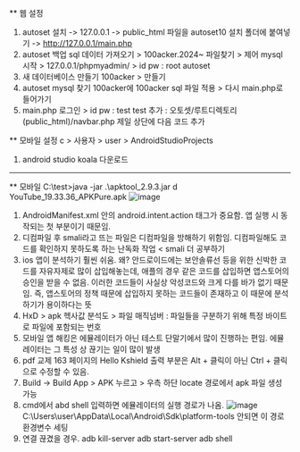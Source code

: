 ** 웹 설정
1. autoset 설치 -> 127.0.0.1 -> public_html 파일을 autoset10 설치 폴더에 붙여넣기 -> http://127.0.0.1/main.php
2. autoset 백업 sql 데이터 가져오기 > 100acker.2024~ 파일찾기 > 제어 mysql 시작 > 127.0.0.1/phpmyadmin/ > id pw : root autoset
3. 새 데이터베이스 만들기 100acker > 만들기
4. autoset mysql 찾기 100acker에 100acker sql 파일 적용 > 다시 main.php로 들어가기 
5. main.php 로그인 > id pw : test test
추가 : 오토셋/루트디렉토리(public_html)/navbar.php 제일 상단에 다음 코드 추가
<?php
    session_start();
        if ($_SESSION['login'] == "") {
                $_SESSION['login'] = "N";
        }
?>

** 모바일 설정
c > 사용자 > user > AndroidStudioProjects
1. android studio koala 다운로드

--------------------------------------------------------------------------------------------------------------
** 모바일 
C:\test>java -jar .\apktool_2.9.3.jar d YouTube_19.33.36_APKPure.apk
![image](https://github.com/user-attachments/assets/6d00b9df-4e91-466e-a1bd-9fa168ede49f)

1. AndroidManifest.xml 안의 android.intent.action 태그가 중요함. 앱 실행 시 동작되는 첫 부분이기 때문임.
2. 디컴파일 후 smali라고 뜨는 파일은 디컴파일을 방해하기 위함임. 디컴파일해도 코드를 확인하지 못하도록 하는 난독화 작업 < smali 더 공부하기
3. ios 앱이 분석하기 훨씬 쉬움. 왜? 안드로이드에는 보안솔류선 등을 위한 신박한 코드를 자유자제로 많이 삽입해놓는데, 애플의 경우 같은 코드를 삽입하면
    앱스토어의 승인을 받을 수 없음. 이러한 코드들이 사실상 악성코드와 크게 다를 바가 없기 때문임. 즉, 앱스토어의 정책 때문에 삽입하지 못하는 코드들이     존재하고 이 때문에 분석하기가 용이하다는 뜻
4. HxD > apk 헥사값 분석도 > 파일 매직넘버 : 파일들을 구분하기 위해 특정 바이트로 파일에 포함되는 번호
5. 모바일 앱 해킹은 에뮬레이터가 아닌 테스트 단말기에서 많이 진행하는 편임. 에뮬레이터는 그 특성 상 끊기는 일이 많이 발생
6. pdf 교제 163 페이지의 Hello Kshield 출력 부분은 Alt + 클릭이 아닌 Ctrl + 클릭으로 수정할 수 있음.
7. Build -> Build App > APK 누르고 > 우측 하단 locate 경로에서 apk 파일 생성 가능
8. cmd에서 abd shell 입력하면 에뮬레이터의 실행 경로가 나옴.
   ![image](https://github.com/user-attachments/assets/c3fca568-0687-4aa6-b64a-c278d0d93f07)
   C:\Users\user\AppData\Local\Android\Sdk\platform-tools 안되면 이 경로 환경변수 세팅
9. 연결 끊겼을 경우.
adb kill-server
adb start-server
adb shell
